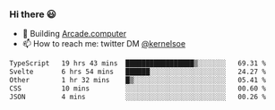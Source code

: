 ### Hi there 😃

- 🔨 Building [Arcade.computer](https://arcade.computer)
- 📫 How to reach me: twitter DM [@kernelsoe](https://twitter.com/kernelsoe)

<!--START_SECTION:waka-->

```txt
TypeScript   19 hrs 43 mins  █████████████████▒░░░░░░░   69.31 %
Svelte       6 hrs 54 mins   ██████░░░░░░░░░░░░░░░░░░░   24.27 %
Other        1 hr 32 mins    █▒░░░░░░░░░░░░░░░░░░░░░░░   05.41 %
CSS          10 mins         ░░░░░░░░░░░░░░░░░░░░░░░░░   00.60 %
JSON         4 mins          ░░░░░░░░░░░░░░░░░░░░░░░░░   00.26 %
```

<!--END_SECTION:waka-->
